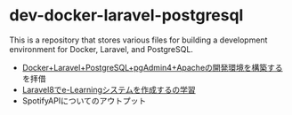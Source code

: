 # dev-docker-laravel-postgresql
This is a repository that stores various files for building a development environment for Docker, Laravel, and PostgreSQL.

- [Docker+Laravel+PostgreSQL+pgAdmin4+Apacheの開発環境を構築する](https://qiita.com/sakeafterbeer/items/56cea7e981dacdfc686f)を拝借
- [Laravel8でe-Learningシステムを作成するの学習](https://zenn.dev/misaka/books/dd643bac87284a)
- SpotifyAPIについてのアウトプット
